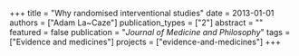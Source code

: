 +++
title = "Why randomised interventional studies"
date = 2013-01-01
authors = ["Adam La~Caze"]
publication_types = ["2"]
abstract = ""
featured = false
publication = "*Journal of Medicine and Philosophy*"
tags = ["Evidence and medicines"]
projects = ["evidence-and-medicines"]
+++

